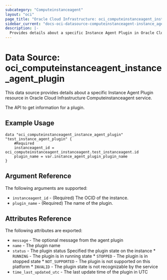 ```yaml
---
subcategory: "Computeinstanceagent"
layout: "oci"
page_title: "Oracle Cloud Infrastructure: oci_computeinstanceagent_instance_agent_plugin"
sidebar_current: "docs-oci-datasource-computeinstanceagent-instance_agent_plugin"
description: |-
  Provides details about a specific Instance Agent Plugin in Oracle Cloud Infrastructure Computeinstanceagent service
---
```


# Data Source: oci_computeinstanceagent_instance_agent_plugin
This data source provides details about a specific Instance Agent Plugin resource in Oracle Cloud Infrastructure Computeinstanceagent service.

The API to get information for a plugin.

## Example Usage

```hcl
data "oci_computeinstanceagent_instance_agent_plugin" "test_instance_agent_plugin" {
	#Required
	instanceagent_id = oci_computeinstanceagent_instanceagent.test_instanceagent.id
	plugin_name = var.instance_agent_plugin_plugin_name
}
```

## Argument Reference

The following arguments are supported:

* `instanceagent_id` - (Required) The OCID of the instance.
* `plugin_name` - (Required) The name of the plugin.


## Attributes Reference

The following attributes are exported:

* `message` - The optional message from the agent plugin
* `name` - The plugin name
* `status` - The plugin status Specified the plugin state on the instance * `RUNNING` - The plugin is in running state * `STOPPED` - The plugin is in stopped state * `NOT_SUPPORTED` - The plugin is not supported on this platform * `INVALID` - The plugin state is not recognizable by the service
* `time_last_updated_utc` - The last update time of the plugin in UTC


